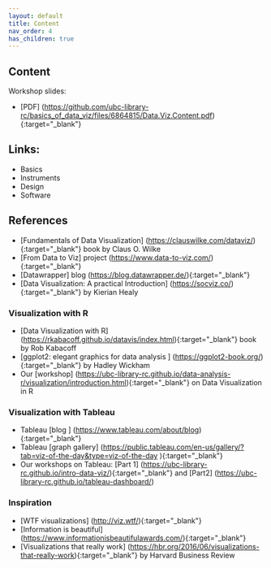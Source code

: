 ```yaml
---
layout: default
title: Content
nav_order: 4
has_children: true
---
```

## Content

Workshop slides:
- [PDF] (https://github.com/ubc-library-rc/basics_of_data_viz/files/6864815/Data.Viz.Content.pdf){:target="_blank"}


## Links:
- Basics
- Instruments
- Design
- Software

## References 
- [Fundamentals of Data Visualization] (https://clauswilke.com/dataviz/){:target="_blank"} book by Claus O. Wilke
- [From Data to Viz] project (https://www.data-to-viz.com/){:target="_blank"}
- [Datawrapper] blog (https://blog.datawrapper.de/){:target="_blank"}
- [Data Visualization: A practical Introduction] (https://socviz.co/){:target="_blank"} by Kierian Healy

### Visualization with R
- [Data Visualization with R] (https://rkabacoff.github.io/datavis/index.html){:target="_blank"} book by Rob Kabacoff
- [ggplot2: elegant graphics for data analysis ] (https://ggplot2-book.org/){:target="_blank"} by Hadley Wickham
- Our [workshop] (https://ubc-library-rc.github.io/data-analysis-r/visualization/introduction.html){:target="_blank"} on Data Visualization in R

### Visualization with Tableau
- Tableau [blog ] (https://www.tableau.com/about/blog) {:target="_blank"}
- Tableau [graph gallery] (https://public.tableau.com/en-us/gallery/?tab=viz-of-the-day&type=viz-of-the-day ){:target="_blank"}
- Our workshops on Tableau: [Part 1] (https://ubc-library-rc.github.io/intro-data-viz/){:target="_blank"} and [Part2] (https://ubc-library-rc.github.io/tableau-dashboard/)

### Inspiration
- [WTF visualizations] (http://viz.wtf/){:target="_blank"}
- [Information is beautiful] (https://www.informationisbeautifulawards.com/){:target="_blank"}
- [Visualizations that really work] (https://hbr.org/2016/06/visualizations-that-really-work){:target="_blank"} by Harvard Business Review

